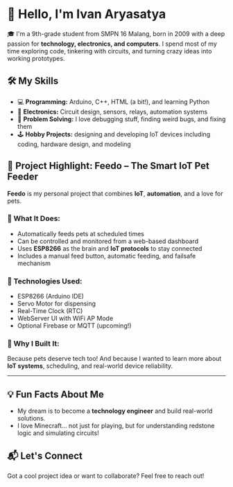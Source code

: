 # 👋 Hello, I'm Ivan Aryasatya

🎓 I'm a 9th-grade student from SMPN 16 Malang, born in 2009 with a deep passion for **technology, electronics, and computers**. I spend most of my time exploring code, tinkering with circuits, and turning crazy ideas into working prototypes.

## 🛠️ My Skills

- 💻 **Programming:** Arduino, C++, HTML (a bit!), and learning Python
- 🔌 **Electronics:** Circuit design, sensors, relays, automation systems
- 🧠 **Problem Solving:** I love debugging stuff, finding weird bugs, and fixing them
- 🕹️ **Hobby Projects:** designing and developing IoT devices including coding, hardware design, and modeling

## 🐾 Project Highlight: Feedo – The Smart IoT Pet Feeder

**Feedo** is my personal project that combines **IoT**, **automation**, and a love for pets.

### 🔧 What It Does:
- Automatically feeds pets at scheduled times
- Can be controlled and monitored from a web-based dashboard
- Uses **ESP8266** as the brain and **IoT protocols** to stay connected
- Includes a manual feed button, automatic feeding, and failsafe mechanism

### 📡 Technologies Used:
- ESP8266 (Arduino IDE)
- Servo Motor for dispensing
- Real-Time Clock (RTC)
- WebServer UI with WiFi AP Mode
- Optional Firebase or MQTT (upcoming!)

### 🚀 Why I Built It:
Because pets deserve tech too! And because I wanted to learn more about **IoT systems**, scheduling, and real-world device reliability.

---

## 💡 Fun Facts About Me

- My dream is to become a **technology engineer** and build real-world solutions.
- I love Minecraft... not just for playing, but for understanding redstone logic and simulating circuits!



## 📬 Let's Connect

Got a cool project idea or want to collaborate? Feel free to reach out!

